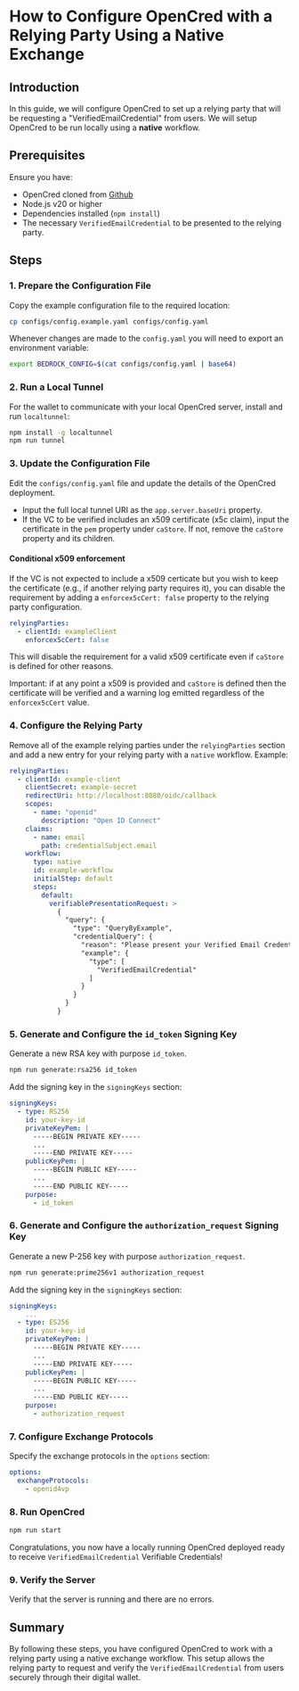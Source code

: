 # How to Configure OpenCred with a Relying Party Using a Native Exchange

## Introduction

In this guide, we will configure OpenCred to set up a relying party that will be
requesting a "VerifiedEmailCredential" from users. We will setup OpenCred to be
run locally using a **native** workflow.

## Prerequisites

Ensure you have:

- OpenCred cloned from [Github](https://github.com/stateofca/opencred)
- Node.js v20 or higher
- Dependencies installed (`npm install`)
- The necessary `VerifiedEmailCredential` to be presented to the relying party.

## Steps

### 1. Prepare the Configuration File

Copy the example configuration file to the required location:

```sh
cp configs/config.example.yaml configs/config.yaml
```

Whenever changes are made to the `config.yaml` you will need to export an
environment variable:

```sh
export BEDROCK_CONFIG=$(cat configs/config.yaml | base64)
```

### 2. Run a Local Tunnel

For the wallet to communicate with your local OpenCred server, install and run
`localtunnel`:

```sh
npm install -g localtunnel
npm run tunnel
```

### 3. Update the Configuration File

Edit the `configs/config.yaml` file and update the details of the
OpenCred deployment.

- Input the full local tunnel URI as the `app.server.baseUri` property.
- If the VC to be verified includes an x509 certificate (x5c claim), input the
certificate in the `pem` property under `caStore`. If not, remove the `caStore`
property and its children.

#### Conditional x509 enforcement

If the VC is not expected to include a x509 certicate but you wish to keep the certificate (e.g., if another relying party requires it), you can disable the requirement by adding a `enforcex5cCert: false` property to the relying party configuration.

```yaml
relyingParties:
  - clientId: exampleClient
    enforcex5cCert: false
```

This will disable the requirement for a valid x509 certificate even if `caStore` is defined for other reasons.

Important: if at any point a x509 is provided and `caStore` is defined then the certificate will be verified and a warning log emitted regardless of the `enforcex5cCert` value.

### 4. Configure the Relying Party

Remove all of the example relying parties under the `relyingParties` section and
add a new entry for your relying party with a `native` workflow. Example:

```yaml
relyingParties:
  - clientId: example-client
    clientSecret: example-secret
    redirectUri: http://localhost:8080/oidc/callback
    scopes:
      - name: "openid"
        description: "Open ID Connect"
    claims:
      - name: email
        path: credentialSubject.email
    workflow:
      type: native
      id: example-workflow
      initialStep: default
      steps:
        default:
          verifiablePresentationRequest: >
            {
              "query": {
                "type": "QueryByExample",
                "credentialQuery": {
                  "reason": "Please present your Verified Email Credential.",
                  "example": {
                    "type": [
                      "VerifiedEmailCredential"
                    ]
                  }
                }
              }
            }
```

### 5. Generate and Configure the `id_token` Signing Key

Generate a new RSA key with purpose `id_token`.

```sh
npm run generate:rsa256 id_token
```

Add the signing key in the `signingKeys` section:

```yaml
signingKeys:
  - type: RS256
    id: your-key-id
    privateKeyPem: |
      -----BEGIN PRIVATE KEY-----
      ...
      -----END PRIVATE KEY-----
    publicKeyPem: |
      -----BEGIN PUBLIC KEY-----
      ...
      -----END PUBLIC KEY-----
    purpose:
      - id_token
```

### 6. Generate and Configure the `authorization_request` Signing Key

Generate a new P-256 key with purpose `authorization_request`.

```sh
npm run generate:prime256v1 authorization_request
```

Add the signing key in the `signingKeys` section:

```yaml
signingKeys:
    ...
  - type: ES256
    id: your-key-id
    privateKeyPem: |
      -----BEGIN PRIVATE KEY-----
      ...
      -----END PRIVATE KEY-----
    publicKeyPem: |
      -----BEGIN PUBLIC KEY-----
      ...
      -----END PUBLIC KEY-----
    purpose:
      - authorization_request
```

### 7. Configure Exchange Protocols

Specify the exchange protocols in the `options` section:

```yaml
options:
  exchangeProtocols:
    - openid4vp
```


### 8. Run OpenCred

```sh
npm run start
```

Congratulations, you now have a locally running OpenCred deployed ready to
receive `VerifiedEmailCredential` Verifiable Credentials!

### 9. Verify the Server

Verify that the server is running and there are no errors.

## Summary

By following these steps, you have configured OpenCred to work with a relying
party using a native exchange workflow. This setup allows the relying party to
request and verify the `VerifiedEmailCredential` from users securely through
their digital wallet.
